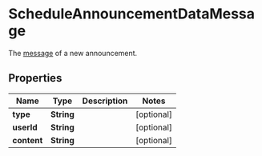 

# ScheduleAnnouncementDataMessage

The [message](/docs/chat/v3/platform-api/guides/messages#-3-resource-representation) of a new announcement.

## Properties

| Name | Type | Description | Notes |
|------------ | ------------- | ------------- | -------------|
|**type** | **String** |  |  [optional] |
|**userId** | **String** |  |  [optional] |
|**content** | **String** |  |  [optional] |



